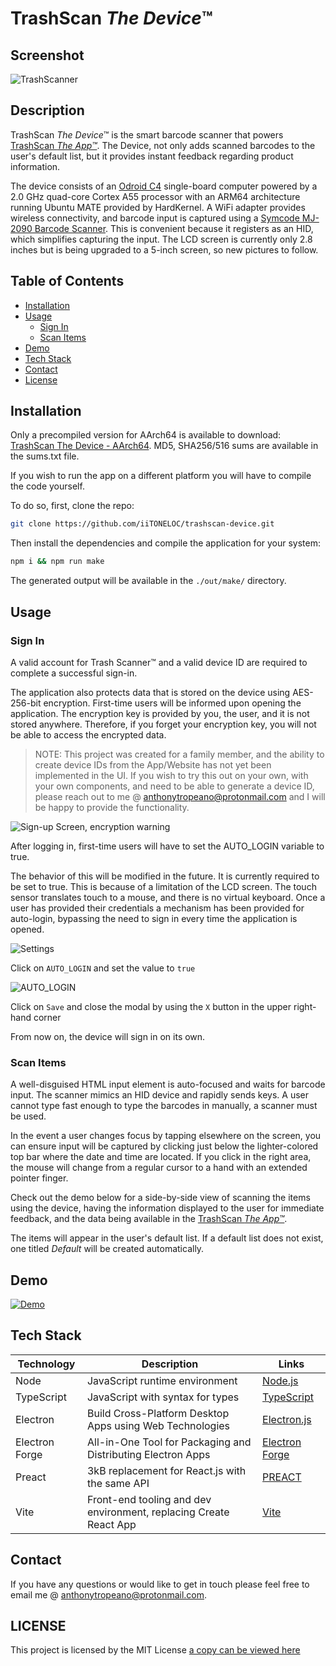 # TrashScan _The Device_&trade;

## Screenshot

![TrashScanner](./assets/images/trashscanner_screenshot-min.jpg)

## Description

TrashScan _The Device_&trade; is the smart barcode scanner that powers [TrashScan _The App&trade;_](https://github.com/iiTONELOC/trashscan-app). The Device, not only adds scanned barcodes to the user's default list, but it provides instant feedback regarding product information.

The device consists of an [Odroid C4](https://www.hardkernel.com/shop/odroid-c4/) single-board computer powered by a 2.0 GHz quad-core Cortex A55 processor with an ARM64 architecture running Ubuntu MATE provided by HardKernel. A WiFi adapter provides wireless connectivity, and barcode input is captured using a [Symcode MJ-2090 Barcode Scanner](https://www.symcode.cn/product_4/47.html). This is convenient because it registers as an HID, which simplifies capturing the input. The LCD screen is currently only 2.8 inches but is being upgraded to a 5-inch screen, so new pictures to follow.

## Table of Contents

- [Installation](#installation)
- [Usage](#usage)  
  - [Sign In](#sign-in)  
  - [Scan Items](#scan-items)
- [Demo](#demo)
- [Tech Stack](#tech-stack)
- [Contact](#contact)
- [License](#license)

## Installation

Only a precompiled version for AArch64 is available to download: [TrashScan The Device - AArch64](https://github.com/iiTONELOC/trashscan-device/tree/download/linux/arm64/deb). MD5, SHA256/516 sums are available in the sums.txt file.

If you wish to run the app on a different platform you will have to compile the code yourself.

To do so, first, clone the repo:

```bash
git clone https://github.com/iiTONELOC/trashscan-device.git
```

Then install the dependencies and compile the application for your system:

```bash
npm i && npm run make
```

The generated output will be available in the `./out/make/` directory.

## Usage

### Sign In

A valid account for Trash Scanner&trade; and a valid device ID are required to complete a successful sign-in.

The application also protects data that is stored on the device using AES-256-bit encryption. First-time users will be informed
upon opening the application. The encryption key is provided by you, the user, and it is not stored anywhere. Therefore, if you forget your encryption key, you will not be able to access the encrypted data.

> NOTE: This project was created for a family member, and the ability to create device IDs from the App/Website has not yet been implemented in the UI. If you wish to try this out on your own, with your own components, and need to be able to generate a device ID, please reach out to me @ [anthonytropeano@protonmail.com](mailto:anthonytropeano@protonmail.com) and I will be happy to provide the functionality.

![Sign-up Screen, encryption warning](./assets/images/sign-up-min.png)

After logging in, first-time users will have to set the AUTO_LOGIN variable to true.

The behavior of this will be modified in the future. It is currently required to be set to true. This is because of a limitation of the LCD screen. The touch sensor translates touch to a mouse, and there is no virtual keyboard. Once a user has provided their credentials a mechanism has been provided for auto-login, bypassing the need to sign in every time the application is opened.

![Settings](./assets/images/settings-min.png)

Click on `AUTO_LOGIN` and set the value to `true`

![AUTO_LOGIN](./assets/images/auto-login-min.png)

Click on `Save` and close the modal by using the `X` button in the upper right-hand corner

From now on, the device will sign in on its own.

### Scan Items

A well-disguised HTML input element is auto-focused and waits for barcode input. The scanner mimics an HID device and rapidly sends keys. A user cannot type fast enough to type the barcodes in manually, a scanner must be used.

In the event a user changes focus by tapping elsewhere on the screen, you can ensure input will be captured by clicking just below the lighter-colored top bar where the date and time are located. If you click in the right area, the mouse will change from a regular cursor to a hand with an extended pointer finger.

Check out the demo below for a side-by-side view of scanning the items using the device, having the information displayed to the user for immediate feedback, and the data being available in the [TrashScan _The App&trade;_](https://github.com/iiTONELOC/trashscan-app).

The items will appear in the user's default list. If a default list does not exist, one titled _Default_ will be created automatically.

## Demo

[![Demo](./assets/images/demopreview-min.png)](https://drive.google.com/file/d/1ziXeSa1Nub1O0t2iqD4VylADp-xsuz8o/view?usp=sharing)

## Tech Stack

| Technology     | Description                                                       | Links                                           |
| -------------- | ----------------------------------------------------------------- | ----------------------------------------------- |
| Node           | JavaScript runtime environment                                    | [Node.js](https://nodejs.org/en/about)          |
| TypeScript     | JavaScript with syntax for types                                  | [TypeScript](https://www.typescriptlang.org/)   |
| Electron       | Build Cross-Platform Desktop Apps using Web Technologies          | [Electron.js](https://www.electronjs.org/)      |
| Electron Forge | All-in-One Tool for Packaging and Distributing Electron Apps      | [Electron Forge](https://www.electronforge.io/) |
| Preact         | 3kB replacement for React.js with the same API                    | [PREACT](https://preactjs.com/)                 |
| Vite           | Front-end tooling and dev environment, replacing Create React App | [Vite](https://vitejs.dev/)                     |

## Contact

If you have any questions or would like to get in touch please feel free to email me @ [anthonytropeano@protonmail.com](mailto:anthonytropeano@protonmail.com).

## LICENSE

This project is licensed by the MIT License [a copy can be viewed here](./LICENSE)
